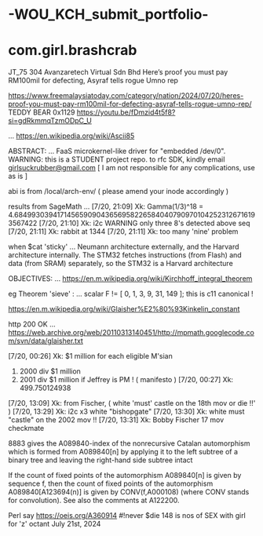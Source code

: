 # -WOU_KCH_submit_portfolio-
# com.girl.brashcrab
JT_75 304 Avanzaretech Virtual Sdn Bhd
Here’s proof you must pay RM100mil for defecting, Asyraf tells rogue Umno rep

https://www.freemalaysiatoday.com/category/nation/2024/07/20/heres-proof-you-must-pay-rm100mil-for-defecting-asyraf-tells-rogue-umno-rep/
TEDDY BEAR 0x1129
https://youtu.be/fDmzid4t5f8?si=gdRkmmqTzmODpC_U

...
https://en.wikipedia.org/wiki/Ascii85

ABSTRACT:
... FaaS microkernel-like driver for "embedded /dev/0". WARNING: this is a STUDENT project repo.
to rfc SDK, kindly email girlsuckrubber@gmail.com
[ I am not responsible for any complications, use as is ]  

abi is from /local/arch-env/
( please amend your inode accordingly )

results from SageMath
...
[7/20, 21:09] Xk: Gamma(1/3)^18 = 4.684993039417145659090436569582265840407909701042523126716193567422
[7/20, 21:10] Xk: i2c WARNING only three 8's detected above seq
[7/20, 21:11] Xk: rabbit at 1344
[7/20, 21:11] Xk: too many 'nine' problem

when $cat 'sticky'
...
Neumann architecture externally, and the Harvard architecture internally. The STM32 fetches instructions (from Flash) and data (from SRAM) separately, so the STM32 is a Harvard architecture

OBJECTIVES:
...
https://en.m.wikipedia.org/wiki/Kirchhoff_integral_theorem

eg Theorem 'sieve' :
...
scalar F != [ 0, 1, 3, 9, 31, 149 ]; this is c11 canonical !

https://en.m.wikipedia.org/wiki/Glaisher%E2%80%93Kinkelin_constant

http 200 OK
...
https://web.archive.org/web/20110313140451/http://mpmath.googlecode.com/svn/data/glaisher.txt

[7/20, 00:26] Xk: $1 million for each eligible M'sian
1) 2000 div $1 million
3) 2001 div $1 million
if Jeffrey is PM ! ( manifesto )
[7/20, 00:27] Xk: 499.750124938

[7/20, 13:09] Xk: from Fischer, ( white 'must' castle on the 18th mov or die !!' )
[7/20, 13:29] Xk: i2c x3 white "bishopgate"
[7/20, 13:30] Xk: white must "castle" on the 2002 mov !!
[7/20, 13:31] Xk: Bobby Fischer 17 mov checkmate

8883 gives the A089840-index of the nonrecursive Catalan automorphism which is formed from A089840[n] by applying it to the left subtree of a binary tree and leaving the right-hand side subtree intact

If the count of fixed points of the automorphism A089840[n] is given by sequence f, then the count of fixed points of the automorphism A089840[A123694(n)] is given by CONV(f,A000108) (where CONV stands for convolution). See also the comments at A122200.

Perl say https://oeis.org/A360914 #!never $die
148 is nos of SEX with girl for 'z' octant July 21st, 2024